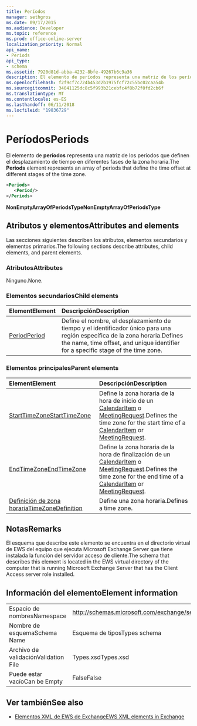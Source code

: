 ```yaml
---
title: Períodos
manager: sethgros
ms.date: 09/17/2015
ms.audience: Developer
ms.topic: reference
ms.prod: office-online-server
localization_priority: Normal
api_name:
- Periods
api_type:
- schema
ms.assetid: 7920d81d-abba-4232-8bfe-49267b6c9a36
description: El elemento de períodos representa una matriz de los períodos que definen el desplazamiento de tiempo en diferentes fases de la zona horaria.
ms.openlocfilehash: f2f9cf7c724b453d2b1975fcf72c55bc02caa54b
ms.sourcegitcommit: 34041125dc8c5f993b21cebfc4f8b72f0fd2cb6f
ms.translationtype: MT
ms.contentlocale: es-ES
ms.lasthandoff: 06/11/2018
ms.locfileid: "19836729"
---
```

# <a name="periods"></a><span data-ttu-id="d5b31-103">Períodos</span><span class="sxs-lookup"><span data-stu-id="d5b31-103">Periods</span></span>

<span data-ttu-id="d5b31-104">El elemento de **períodos** representa una matriz de los períodos que definen el desplazamiento de tiempo en diferentes fases de la zona horaria.</span><span class="sxs-lookup"><span data-stu-id="d5b31-104">The **Periods** element represents an array of periods that define the time offset at different stages of the time zone.</span></span> 
  
```xml
<Periods>
   <Period/>
</Periods>
```

 <span data-ttu-id="d5b31-105">**NonEmptyArrayOfPeriodsType**</span><span class="sxs-lookup"><span data-stu-id="d5b31-105">**NonEmptyArrayOfPeriodsType**</span></span>
## <a name="attributes-and-elements"></a><span data-ttu-id="d5b31-106">Atributos y elementos</span><span class="sxs-lookup"><span data-stu-id="d5b31-106">Attributes and elements</span></span>

<span data-ttu-id="d5b31-107">Las secciones siguientes describen los atributos, elementos secundarios y elementos primarios.</span><span class="sxs-lookup"><span data-stu-id="d5b31-107">The following sections describe attributes, child elements, and parent elements.</span></span>
  
### <a name="attributes"></a><span data-ttu-id="d5b31-108">Atributos</span><span class="sxs-lookup"><span data-stu-id="d5b31-108">Attributes</span></span>

<span data-ttu-id="d5b31-109">Ninguno.</span><span class="sxs-lookup"><span data-stu-id="d5b31-109">None.</span></span>
  
### <a name="child-elements"></a><span data-ttu-id="d5b31-110">Elementos secundarios</span><span class="sxs-lookup"><span data-stu-id="d5b31-110">Child elements</span></span>

|<span data-ttu-id="d5b31-111">**Element**</span><span class="sxs-lookup"><span data-stu-id="d5b31-111">**Element**</span></span>|<span data-ttu-id="d5b31-112">**Descripción**</span><span class="sxs-lookup"><span data-stu-id="d5b31-112">**Description**</span></span>|
|:-----|:-----|
|[<span data-ttu-id="d5b31-113">Period</span><span class="sxs-lookup"><span data-stu-id="d5b31-113">Period</span></span>](period.md) <br/> |<span data-ttu-id="d5b31-114">Define el nombre, el desplazamiento de tiempo y el identificador único para una región específica de la zona horaria.</span><span class="sxs-lookup"><span data-stu-id="d5b31-114">Defines the name, time offset, and unique identifier for a specific stage of the time zone.</span></span>  <br/> |
   
### <a name="parent-elements"></a><span data-ttu-id="d5b31-115">Elementos principales</span><span class="sxs-lookup"><span data-stu-id="d5b31-115">Parent elements</span></span>

|<span data-ttu-id="d5b31-116">**Element**</span><span class="sxs-lookup"><span data-stu-id="d5b31-116">**Element**</span></span>|<span data-ttu-id="d5b31-117">**Descripción**</span><span class="sxs-lookup"><span data-stu-id="d5b31-117">**Description**</span></span>|
|:-----|:-----|
|[<span data-ttu-id="d5b31-118">StartTimeZone</span><span class="sxs-lookup"><span data-stu-id="d5b31-118">StartTimeZone</span></span>](starttimezone.md) <br/> |<span data-ttu-id="d5b31-119">Define la zona horaria de la hora de inicio de un [CalendarItem](calendaritem.md) o [MeetingRequest](meetingrequest.md).</span><span class="sxs-lookup"><span data-stu-id="d5b31-119">Defines the time zone for the start time of a [CalendarItem](calendaritem.md) or [MeetingRequest](meetingrequest.md).</span></span>  <br/> |
|[<span data-ttu-id="d5b31-120">EndTimeZone</span><span class="sxs-lookup"><span data-stu-id="d5b31-120">EndTimeZone</span></span>](endtimezone.md) <br/> |<span data-ttu-id="d5b31-121">Define la zona horaria de la hora de finalización de un [CalendarItem](calendaritem.md) o [MeetingRequest](meetingrequest.md).</span><span class="sxs-lookup"><span data-stu-id="d5b31-121">Defines the time zone for the end time of a [CalendarItem](calendaritem.md) or [MeetingRequest](meetingrequest.md).</span></span>  <br/> |
|[<span data-ttu-id="d5b31-122">Definición de zona horaria</span><span class="sxs-lookup"><span data-stu-id="d5b31-122">TimeZoneDefinition</span></span>](timezonedefinition.md) <br/> |<span data-ttu-id="d5b31-123">Define una zona horaria.</span><span class="sxs-lookup"><span data-stu-id="d5b31-123">Defines a time zone.</span></span>  <br/> |
   
## <a name="remarks"></a><span data-ttu-id="d5b31-124">Notas</span><span class="sxs-lookup"><span data-stu-id="d5b31-124">Remarks</span></span>

<span data-ttu-id="d5b31-125">El esquema que describe este elemento se encuentra en el directorio virtual de EWS del equipo que ejecuta Microsoft Exchange Server que tiene instalada la función del servidor acceso de cliente.</span><span class="sxs-lookup"><span data-stu-id="d5b31-125">The schema that describes this element is located in the EWS virtual directory of the computer that is running Microsoft Exchange Server that has the Client Access server role installed.</span></span>
  
## <a name="element-information"></a><span data-ttu-id="d5b31-126">Información del elemento</span><span class="sxs-lookup"><span data-stu-id="d5b31-126">Element information</span></span>

|||
|:-----|:-----|
|<span data-ttu-id="d5b31-127">Espacio de nombres</span><span class="sxs-lookup"><span data-stu-id="d5b31-127">Namespace</span></span>  <br/> |http://schemas.microsoft.com/exchange/services/2006/types  <br/> |
|<span data-ttu-id="d5b31-128">Nombre de esquema</span><span class="sxs-lookup"><span data-stu-id="d5b31-128">Schema Name</span></span>  <br/> |<span data-ttu-id="d5b31-129">Esquema de tipos</span><span class="sxs-lookup"><span data-stu-id="d5b31-129">Types schema</span></span>  <br/> |
|<span data-ttu-id="d5b31-130">Archivo de validación</span><span class="sxs-lookup"><span data-stu-id="d5b31-130">Validation File</span></span>  <br/> |<span data-ttu-id="d5b31-131">Types.xsd</span><span class="sxs-lookup"><span data-stu-id="d5b31-131">Types.xsd</span></span>  <br/> |
|<span data-ttu-id="d5b31-132">Puede estar vacío</span><span class="sxs-lookup"><span data-stu-id="d5b31-132">Can be Empty</span></span>  <br/> |<span data-ttu-id="d5b31-133">False</span><span class="sxs-lookup"><span data-stu-id="d5b31-133">False</span></span>  <br/> |
   
## <a name="see-also"></a><span data-ttu-id="d5b31-134">Ver también</span><span class="sxs-lookup"><span data-stu-id="d5b31-134">See also</span></span>



- [<span data-ttu-id="d5b31-135">Elementos XML de EWS de Exchange</span><span class="sxs-lookup"><span data-stu-id="d5b31-135">EWS XML elements in Exchange</span></span>](ews-xml-elements-in-exchange.md)

